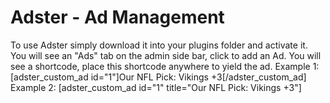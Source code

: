 # Adster - Ad Management

To use Adster simply download it into your plugins folder and activate it. You will see an
"Ads" tab on the admin side bar, click to add an Ad. You will see a shortcode, place this shortcode anywhere to yield the ad.
Example 1: \[adster_custom_ad id="1"\]Our NFL Pick: Vikings +3\[/adster_custom_ad\]
Example 2: \[adster_custom_ad id="1" title="Our NFL Pick: Vikings +3"\]
